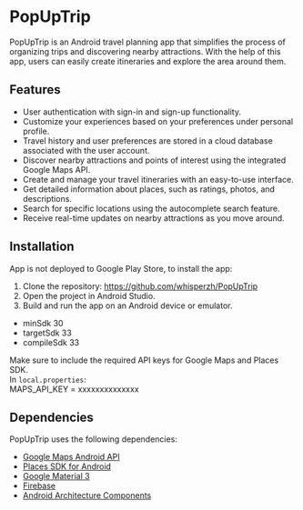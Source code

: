 # PopUpTrip

PopUpTrip is an Android travel planning app that simplifies the process of organizing trips and discovering nearby attractions. 
With the help of this app, users can easily create itineraries and explore the area around them.

## Features
* User authentication with sign-in and sign-up functionality.
* Customize your experiences based on your preferences under personal profile.
* Travel history and user preferences are stored in a cloud database associated with the user account.
* Discover nearby attractions and points of interest using the integrated Google Maps API.
* Create and manage your travel itineraries with an easy-to-use interface.
* Get detailed information about places, such as ratings, photos, and descriptions.
* Search for specific locations using the autocomplete search feature.
* Receive real-time updates on nearby attractions as you move around.

## Installation
App is not deployed to Google Play Store, to install the app:

1. Clone the repository: https://github.com/whisperzh/PopUpTrip
2. Open the project in Android Studio.
3. Build and run the app on an Android device or emulator.
- minSdk 30
- targetSdk 33
- compileSdk 33

Make sure to include the required API keys for Google Maps and Places SDK.\
In `local.properties`:\
MAPS_API_KEY = xxxxxxxxxxxxxx

## Dependencies

PopUpTrip uses the following dependencies:
* [Google Maps Android API](https://developers.google.com/maps/documentation/android-sdk/start)
* [Places SDK for Android](https://developers.google.com/maps/documentation/places/android-sdk/start)
* [Google Material 3](https://m3.material.io/)
* [Firebase](https://firebase.google.com/)
* [Android Architecture Components](https://developer.android.com/topic/libraries/architecture)


